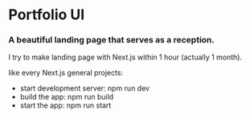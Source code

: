 # Portfolio UI

### A beautiful landing page that serves as a reception.

I try to make landing page with Next.js within 1 hour (actually 1 month).

like every Next.js general projects:

- start development server: npm run dev
- build the app: npm run build
- start the app: npm run start
